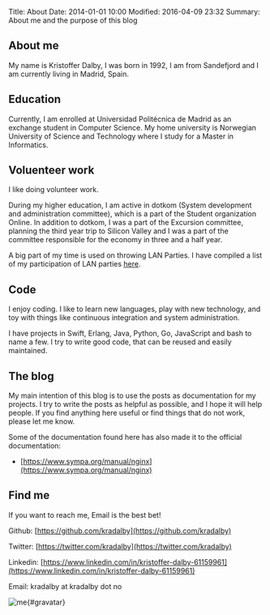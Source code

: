 Title: About
Date: 2014-01-01 10:00
Modified: 2016-04-09 23:32
Summary: About me and the purpose of this blog

## About me
My name is Kristoffer Dalby, I was born in 1992, I am from Sandefjord and I am currently living in Madrid, Spain.

## Education
Currently, I am enrolled at Universidad Politécnica de Madrid as an exchange student in Computer Science. My home university is Norwegian University of Science and Technology where I study for a Master in Informatics.

## Voluenteer work
I like doing volunteer work.

During my higher education, I am active in dotkom (System development and administration committee), which is a part of the Student organization Online. In addition to dotkom, I was a part of the Excursion committee, planning the third year trip to Silicon Valley and I was a part of the committee responsible for the economy in three and a half year.

A big part of my time is used on throwing LAN Parties. I have compiled a list of my participation of LAN parties [here](https://kradalby.no/lan-resume.html).

## Code
I enjoy coding. I like to learn new languages, play with new technology, and toy with things like continuous integration and system administration.

I have projects in Swift, Erlang, Java, Python, Go, JavaScript and bash to name a few. I try to write good code, that can be reused and easily maintained.

## The blog
My main intention of this blog is to use the posts as documentation for my projects. I try to write the posts as helpful as possible, and I hope it will help people. If you find anything here useful or find things that do not work, please let me know.

Some of the documentation found here has also made it to the official documentation:
- [https://www.sympa.org/manual/nginx](https://www.sympa.org/manual/nginx)

## Find me
If you want to reach me, Email is the best bet!

Github: [https://github.com/kradalby](https://github.com/kradalby)

Twitter: [https://twitter.com/kradalby](https://twitter.com/kradalby)

Linkedin: [https://www.linkedin.com/in/kristoffer-dalby-61159961](https://www.linkedin.com/in/kristoffer-dalby-61159961)

Email: kradalby at kradalby dot no

![me](http://www.gravatar.com/avatar/2e5d2c3dd570ae61ab8b1b41484a6fed?s=350){#gravatar}
